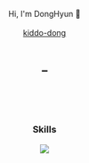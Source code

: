 <br/><br/>
<p align="center"> 
<a align="center" target="_blank"> Hi, I'm DongHyun 🙌 </a><br/>
<br/>
<a align="center" target="_blank" href="https://kiddo-dong.vercel.app/"> kiddo-dong </a> <br/>
</p><br/>
<h4 align="center"> ➖ </h4>
<h3 align="center">
</p>

<br/>
<br/>
<h3 align="center">Skills</h3>
<!--Skiils icons-->
<p align="center">
<img src="https://skillicons.dev/icons?i=java,spring,mysql,aws,react,nextjs,git,linux,python,c&perline=5"/>
</p>

